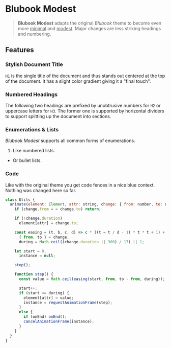 # Blubook Modest

> **Blubook Modest** adapts the original *Blubook* theme to become even more <u>minimal</u> and <u>modest</u>. Major changes are less striking headings and numbering.

## Features

### Stylish Document Title

`H1` is the single title of the document and thus stands out centered at the top of the document. It has a slight color gradient giving it a "final touch".

### Numbered Headings

The following two headings are prefixed by unobtrusive numbers for `H2` or uppercase letters for `H3`. The former one is supported by horizontal dividers to support splitting up the document into sections.

### Enumerations & Lists

*Blubook Modest* supports all common forms of enumerations.

1. Like numbered lists.

* Or bullet lists.

### Code

Like with the original theme you get code fences in a nice blue context. Nothing was changed here so far.

```javascript
class Utils {
  animate(element: Element, attr: string, change: { from: number, to: number, duration?: number }, onEnd?: () => void) {
    if (change.from = = change.to) return;

    if (!change.duration)
      element[attr] = change.to;

    const easing = (t, b, c, d) => c * ((t = t / d - 1) * t * t + 1) + b,
      { from, to } = change,
      during = Math.ceil((change.duration || 300) / 17) || 1;

    let start = 0,
      instance = null;

    step();

    function step() {
      const value = Math.ceil(easing(start, from, to - from, during));

      start++;
      if (start <= during) {
        element[attr] = value;
        instance = requestAnimationFrame(step);
      }
      else {
        if (onEnd) onEnd();
        cancelAnimationFrame(instance);
      }
    }
  }
}
```

